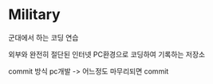 # Military
군대에서 하는 코딩 연습 

외부와 완전히 절단된 인터넷 PC환경으로 코딩하여 기록하는 저장소

commit 방식 
  pc개발 -> 어느정도 마무리되면 commit

